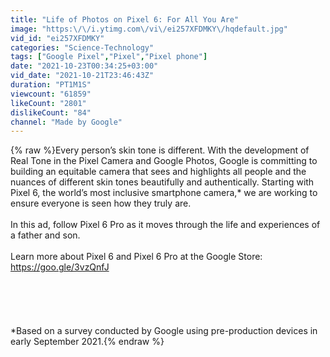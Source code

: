 ```yaml
---
title: "Life of Photos on Pixel 6: For All You Are"
image: "https:\/\/i.ytimg.com\/vi\/ei257XFDMKY\/hqdefault.jpg"
vid_id: "ei257XFDMKY"
categories: "Science-Technology"
tags: ["Google Pixel","Pixel","Pixel phone"]
date: "2021-10-23T00:34:25+03:00"
vid_date: "2021-10-21T23:46:43Z"
duration: "PT1M1S"
viewcount: "61859"
likeCount: "2801"
dislikeCount: "84"
channel: "Made by Google"
---
```

{% raw %}Every person’s skin tone is different. With the development of Real Tone in the Pixel Camera and Google Photos, Google is committing to building an equitable camera that sees and highlights all people and the nuances of different skin tones beautifully and authentically. Starting with Pixel 6, the world’s most inclusive smartphone camera,* we are working to ensure everyone is seen how they truly are.<br /><br />In this ad, follow Pixel 6 Pro as it moves through the life and experiences of a father and son.<br /><br />Learn more about Pixel 6 and Pixel 6 Pro at the Google Store: <a rel="nofollow" target="blank" href="https://goo.gle/3vzQnfJ">https://goo.gle/3vzQnfJ</a><br /><br /><br /><br /><br /><br />*Based on a survey conducted by Google using pre-production devices in early September 2021.{% endraw %}
